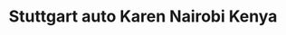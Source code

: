 ---
title: "Stuttgart auto Karen Nairobi Kenya"
url: /nairobi/stuttgart-auto-karen-nairobi-kenya/
shop: Autowerkstatt
---